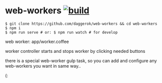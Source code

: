 web-workers [![build](https://api.travis-ci.org/daggerok/web-workers.svg?branch=master)](https://api.travis-ci.org/daggerok/web-workers.svg?branch=master)
============================
    $ git clone https://github.com/daggerok/web-workers && cd web-workers
    $ npm i
    $ npm run serve # or: $ npm run watch # for develop

web worker: app/worker.coffee

worker controller starts and stops worker by clicking needed buttons

there is a special web-worker gulp task, so you can add and configure any web-workers you want in same way..

(: